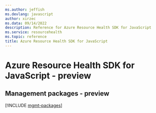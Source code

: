 ```yaml
---
ms.author: jeffish
ms.devlang: javascript
author: xirzec
ms.data: 09/14/2022
description: Reference for Azure Resource Health SDK for JavaScript
ms.service: resourcehealth
ms.topic: reference
title: Azure Resource Health SDK for JavaScript
---
```

# Azure Resource Health SDK for JavaScript - preview

## Management packages - preview
[!INCLUDE [mgmt-packages](resource-health-mgmt-index.md)]